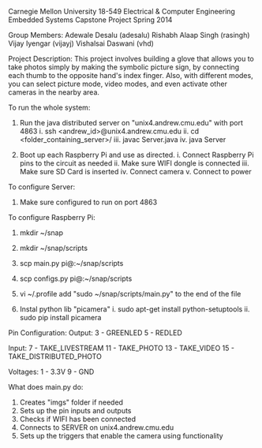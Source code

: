 Carnegie Mellon University
18-549 Electrical & Computer Engineering Embedded Systems Capstone Project
Spring 2014

Group Members:
Adewale Desalu (adesalu)
Rishabh Alaap Singh (rasingh)
Vijay Iyengar (vijayj)
Vishalsai Daswani (vhd)

Project Description:
This project involves building a glove that allows you to take photos simply by making the symbolic picture sign, by connecting each thumb to the opposite hand's index finger. Also, with different modes, you can select picture mode, video modes, and even activate other cameras in the nearby area.

To run the whole system:
1. Run the java distributed server on "unix4.andrew.cmu.edu" with port 4863
    i. ssh <andrew_id>@unix4.andrew.cmu.edu
    ii. cd <folder_containing_server>/
    iii. javac Server.java
    iv. java Server

2. Boot up each Raspberry Pi and use as directed.
    i. Connect Raspberry Pi pins to the circuit as needed
    ii. Make sure WIFI dongle is connected
    iii. Make sure SD Card is inserted
    iv. Connect camera
    v. Connect to power


To configure Server:
1. Make sure configured to run on port 4863


To configure Raspberry Pi:
1. mkdir ~/snap
2. mkdir ~/snap/scripts
3. scp main.py pi@<ipaddr>:~/snap/scripts
4. scp configs.py pi@<ipaddr>:~/snap/scripts
5. vi ~/.profile
    add "sudo ~/snap/scripts/main.py" to the end of the file

6. Instal python lib "picamera"
    i. sudo apt-get install python-setuptools
    ii. sudo pip install picamera



Pin Configuration:
Output:
    3 - GREENLED
    5 - REDLED

Input:
    7 - TAKE_LIVESTREAM
    11 - TAKE_PHOTO
    13 - TAKE_VIDEO
    15 - TAKE_DISTRIBUTED_PHOTO

Voltages:
    1 - 3.3V
    9 - GND



What does main.py do:
1. Creates "imgs" folder if needed
2. Sets up the pin inputs and outputs
3. Checks if WIFI has been connected
4. Connects to SERVER on unix4.andrew.cmu.edu
5. Sets up the triggers that enable the camera using functionality


